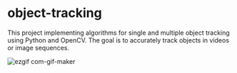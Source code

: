 # object-tracking
This project implementing algorithms for single and multiple object tracking using Python and OpenCV. The goal is to accurately track objects in videos or image sequences.

![ezgif com-gif-maker](https://user-images.githubusercontent.com/36018286/129602591-d47b5caa-86f1-4dca-903d-c0d1f989acbb.gif)



